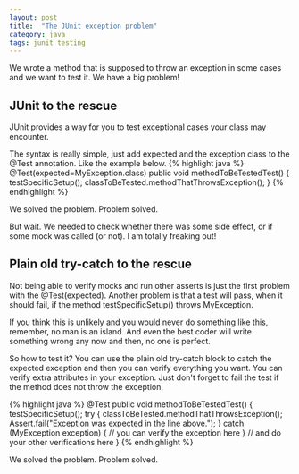 ```yaml
---
layout: post
title:  "The JUnit exception problem"
category: java
tags: junit testing
---
```


We wrote a method that is supposed to throw an exception in some cases and we
want to test it. We have a big problem!

## JUnit to the rescue
JUnit provides a way for you to test exceptional cases your class may encounter.

The syntax is really simple, just add expected and the exception class to the
@Test annotation. Like the example below.
{% highlight java %}
@Test(expected=MyException.class)
public void methodToBeTestedTest() {
  testSpecificSetup();
  classToBeTested.methodThatThrowsException();
}
{% endhighlight %}

We solved the problem. Problem solved.

But wait. We needed to check whether there was some side effect, or if some mock
was called (or not). I am totally freaking out!

## Plain old try-catch to the rescue

Not being able to verify mocks and run other asserts is just the first problem
with the @Test(expected). Another problem is that a test will pass, when it
should fail, if the method testSpecificSetup() throws MyException.

If you think this is unlikely and you would never do something like this,
remember, no man is an island. And even the best coder will write something
wrong any now and then, no one is perfect.

So how to test it? You can use the plain old try-catch block to catch the
expected exception and then you can verify everything you want. You can verify
extra attributes in your exception. Just don't forget to fail the test if the
method does not throw the exception.

{% highlight java %}
@Test
public void methodToBeTestedTest() {
  testSpecificSetup();
  try {
    classToBeTested.methodThatThrowsException();
    Assert.fail("Exception was expected in the line above.");
  } catch (MyException exception) {
    // you can verify the exception here
  }
  // and do your other verifications here
}
{% endhighlight %}

We solved the problem. Problem solved.
